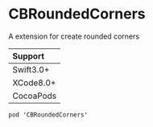 # CBRoundedCorners
A extension for create rounded corners


Support|
:----|
Swift3.0+|	
XCode8.0+|
CocoaPods|

```
pod 'CBRoundedCorners'
```


